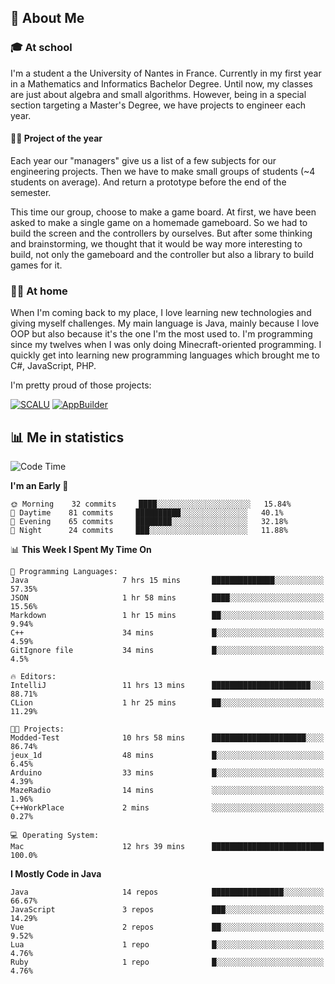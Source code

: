 ## 👀 About Me

### 🎓 At school

I'm a student a the University of Nantes in France. Currently in my first year in a Mathematics and Informatics Bachelor Degree. Until now, my classes are just about algebra and small algorithms. However, being in a special section targeting a Master's Degree, we have projects to engineer each year. 

#### 🔧🔬 Project of the year

Each year our "managers" give us a list of a few subjects for our engineering projects. Then we have to make small groups of students (~4 students on average). And return a prototype before the end of the semester.

This time our group, choose to make a game board. At first, we have been asked to make a single game on a homemade gameboard. So we had to build the screen and the controllers by ourselves. 
But after some thinking and brainstorming, we thought that it would be way more interesting to build, not only the gameboard and the controller but also a library to build games for it.

### 👨‍💻 At home

When I'm coming back to my place, I love learning new technologies and giving myself challenges. My main language is Java, mainly because I love OOP but also because it's the one I'm the most used to. I'm programming since my twelves when I was only doing Minecraft-oriented programming.  I quickly get into learning new programming languages which brought me to C#, JavaScript, PHP. 

I'm pretty proud of those projects:

[![SCALU](https://github-readme-stats.vercel.app/api/pin?username=renardfute&repo=SCALU)](https://github.com/renardfute/scalu)
[![AppBuilder](https://github-readme-stats.vercel.app/api/pin?username=pulsedev2&repo=AppBuilder)](https://github.com/pulsedev2/AppBuilder)

## 📊 Me in statistics
<!--START_SECTION:waka-->
![Code Time](http://img.shields.io/badge/Code%20Time-54%20hrs%2019%20mins-blue)

**I'm an Early 🐤** 

```text
🌞 Morning    32 commits     ████░░░░░░░░░░░░░░░░░░░░░   15.84% 
🌆 Daytime    81 commits     ██████████░░░░░░░░░░░░░░░   40.1% 
🌃 Evening    65 commits     ████████░░░░░░░░░░░░░░░░░   32.18% 
🌙 Night      24 commits     ███░░░░░░░░░░░░░░░░░░░░░░   11.88%

```


📊 **This Week I Spent My Time On** 

```text
💬 Programming Languages: 
Java                     7 hrs 15 mins       ██████████████░░░░░░░░░░░   57.35% 
JSON                     1 hr 58 mins        ████░░░░░░░░░░░░░░░░░░░░░   15.56% 
Markdown                 1 hr 15 mins        ██░░░░░░░░░░░░░░░░░░░░░░░   9.94% 
C++                      34 mins             █░░░░░░░░░░░░░░░░░░░░░░░░   4.59% 
GitIgnore file           34 mins             █░░░░░░░░░░░░░░░░░░░░░░░░   4.5%

🔥 Editors: 
IntelliJ                 11 hrs 13 mins      ██████████████████████░░░   88.71% 
CLion                    1 hr 25 mins        ██░░░░░░░░░░░░░░░░░░░░░░░   11.29%

🐱‍💻 Projects: 
Modded-Test              10 hrs 58 mins      █████████████████████░░░░   86.74% 
jeux_1d                  48 mins             █░░░░░░░░░░░░░░░░░░░░░░░░   6.45% 
Arduino                  33 mins             █░░░░░░░░░░░░░░░░░░░░░░░░   4.39% 
MazeRadio                14 mins             ░░░░░░░░░░░░░░░░░░░░░░░░░   1.96% 
C++WorkPlace             2 mins              ░░░░░░░░░░░░░░░░░░░░░░░░░   0.27%

💻 Operating System: 
Mac                      12 hrs 39 mins      █████████████████████████   100.0%

```

**I Mostly Code in Java** 

```text
Java                     14 repos            ████████████████░░░░░░░░░   66.67% 
JavaScript               3 repos             ███░░░░░░░░░░░░░░░░░░░░░░   14.29% 
Vue                      2 repos             ██░░░░░░░░░░░░░░░░░░░░░░░   9.52% 
Lua                      1 repo              █░░░░░░░░░░░░░░░░░░░░░░░░   4.76% 
Ruby                     1 repo              █░░░░░░░░░░░░░░░░░░░░░░░░   4.76%

```



<!--END_SECTION:waka-->
